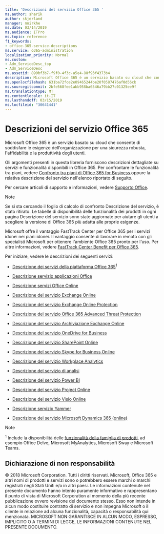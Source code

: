 ```yaml
---
title: 'Descrizioni del servizio Office 365 '
ms.author: sharik
author: skjerland
manager: mnirkhe
ms.date: 03/14/2019
ms.audience: ITPro
ms.topic: reference
f1_keywords:
- office-365-service-descriptions
ms.service: o365-administration
localization_priority: Normal
ms.custom:
- Adm_ServiceDesc_top
- Adm_ServiceDesc
ms.assetid: 899bf3b7-f9f0-4f3c-a5e4-88f93f4373b4
description: Microsoft Office 365 è un servizio basato su cloud che consente di soddisfare le esigenze dell'organizzazione per una sicurezza robusta, l'affidabilità e la produttività degli utenti.
ms.openlocfilehash: 631ba72fce2e09465244be20f0587476af0d56cb
ms.sourcegitcommit: 2bfe568fee1abb958ba6546a79bb27c01325ee9f
ms.translationtype: MT
ms.contentlocale: it-IT
ms.lasthandoff: 03/15/2019
ms.locfileid: "30641441"
---
```

# <a name="office-365-service-descriptions"></a>Descrizioni del servizio Office 365 

Microsoft Office 365 è un servizio basato su cloud che consente di soddisfare le esigenze dell'organizzazione per una sicurezza robusta, l'affidabilità e la produttività degli utenti. 
  
Gli argomenti presenti in questa libreria forniscono descrizioni dettagliate su servizi e funzionalità disponibili in Office 365. Per confrontare le funzionalità tra piani, vedere [Confronto tra piani di Office 365 for Business ](http://go.microsoft.com/fwlink/?LinkID=799177&amp;clcid=0x409) oppure la relativa descrizione del servizio nell'elenco riportato di seguito. 
  
Per cercare articoli di supporto e informazioni, vedere [Supporto Office](https://support.office.com/).
  
> [!NOTE]
> Se si sta cercando il foglio di calcolo di confronto Descrizione del servizio, è stato ritirato. Le tabelle di disponibilità delle funzionalità dei prodotti in ogni pagina Descrizione del servizio sono state aggiornate per aiutare gli utenti a scegliere la versione di Office 365 più adatta alle proprie esigenze. 
  
Microsoft offre il vantaggio FastTrack Center per Office 365 per i servizi idonei nei piani idonei. Il vantaggio consente di lavorare in remoto con gli specialisti Microsoft per ottenere l'ambiente Office 365 pronto per l'uso. Per altre informazioni, vedere [FastTrack Center Benefit per Office 365](https://docs.microsoft.com/fasttrack/O365-fasttrack-benefit-for-office-365).
  
Per iniziare, vedere le descrizioni dei seguenti servizi:
  
- [Descrizione dei servizi della piattaforma Office 365](office-365-platform-service-description/office-365-platform-service-description.md)<sup>1</sup>
    
- [Descrizione servizio applicazioni Office](office-applications-service-description/office-applications-service-description.md)
    
- [Descrizione servizi Office Online](office-online-service-description/office-online-service-description.md)
    
- [Descrizione del servizio Exchange Online](exchange-online-service-description/exchange-online-service-description.md)
    
- [Descrizione del servizio Exchange Online Protection](exchange-online-protection-service-description/exchange-online-protection-service-description.md)
    
- [Descrizione del servizio Office 365 Advanced Threat Protection](office-365-advanced-threat-protection-service-description.md)
    
- [Descrizione del servizio Archiviazione Exchange Online](exchange-online-archiving-service-description/exchange-online-archiving-service-description.md)
    
- [Descrizione del servizio OneDrive for Business](onedrive-for-business-service-description.md)
    
- [Descrizione del servizio SharePoint Online](sharepoint-online-service-description/sharepoint-online-service-description.md)
    
- [Descrizione del servizio Skype for Business Online](skype-for-business-online-service-description/skype-for-business-online-service-description.md)
    
- [Descrizione del servizio Workplace Analytics](workplace-analytics-service-description.md)

- [Descrizione del servizio di analisi](mya-service-description.md)
    
- [Descrizione del servizio Power BI](power-bi-service-description.md)
    
- [Descrizione del servizio Project Online](project-online-service-description/project-online-service-description.md)
    
- [Descrizione del servizio Visio Online](visio-online-service-description/visio-online-service-description.md)
    
- [Descrizione servizio Yammer](yammer-service-description/yammer-service-description.md)
    
- [Descrizione del servizio Microsoft Dynamics 365 (online)](microsoft-dynamics-365-online-service-description.md)
    
> [!NOTE]
> <sup>1</sup> Include la disponibilità delle [funzionalità della famiglia di prodotti](https://technet.microsoft.com/EN-US/library/office-365-suite-features.aspx), ad esempio Office Delve, Microsoft MyAnalytics, Microsoft Sway e Microsoft Teams. 
  
## <a name="disclaimer"></a>Dichiarazione di non responsabilità

© 2018 Microsoft Corporation. Tutti i diritti riservati. Microsoft, Office 365 e altri nomi di prodotti e servizi sono o potrebbero essere marchi o marchi registrati negli Stati Uniti e/o in altri paesi. Le informazioni contenute nel presente documento hanno intento puramente informativo e rappresentano il punto di vista di Microsoft Corporation al momento della più recente pubblicazione ovvero revisione del documento stesso. Esso non intende in alcun modo costituire contratto di servizio e non impegna Microsoft o il cliente in relazione ad alcuna funzionalità, capacità o responsabilità qui menzionata. MICROSOFT NON GARANTISCE IN ALCUN MODO, ESPRESSO, IMPLICITO O A TERMINI DI LEGGE, LE INFORMAZIONI CONTENUTE NEL PRESENTE DOCUMENTO. 
  

